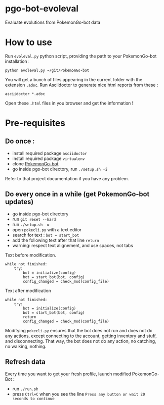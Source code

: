 # pgo-bot-evoleval

Evaluate evolutions from PokemonGo-bot data


# How to use

Run `evoleval.py` python script, providing the path to your PokemonGo-bot installation :

	python evoleval.py ~/git/PokemonGo-bot

You will get a bunch of files appearing in the current folder with the extension `.adoc`. Run Asciidoctor to generate nice html reports from these :

	asciidoctor *.adoc

Open these `.html` files in you browser and get the information !


# Pre-requisites

## Do once :

* install required package `asciidoctor`
* install required package `virtualenv`
* clone [PokemonGo-bot](https://github.com/PokemonGoF/PokemonGo-Bot)
* go inside pgo-bot directory, run `./setup.sh -i`

Refer to that project documentation if you have any problem.

## Do every once in a while (get PokemonGo-bot updates)

* go inside pgo-bot directory
* run `git reset --hard`
* run `./setup.sh -u`
* open `pokecli.py` with a text editor
* search for text : `bot = start_bot`
* add the following text after that line `return`
* warning: respect text alignement, and use spaces, not tabs

Text before modification.

    while not finished:
        try:
            bot = initialize(config)
            bot = start_bot(bot, config)
            config_changed = check_mod(config_file)

Text after modification

    while not finished:
        try:
            bot = initialize(config)
            bot = start_bot(bot, config)
            return
            config_changed = check_mod(config_file)

Modifying `pokecli.py` ensures that the bot does not run and does not do any actions, except connecting to the account, getting inventory and stuff, and disconnecting. That way, the bot does not do any action, no catching, no walking, nothing.

## Refresh data

Every time you want to get your fresh profile, launch modified PokemonGo-Bot :

* run `./run.sh`
* press `Ctrl+C` when you see the line `Press any button or wait 20 seconds to continue`
